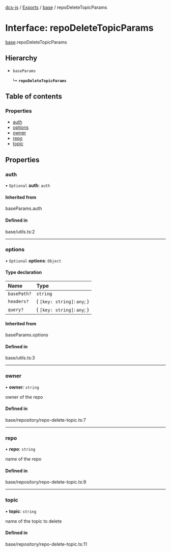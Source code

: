 [dcs-js](../README.md) / [Exports](../modules.md) / [base](../modules/base.md) / repoDeleteTopicParams

# Interface: repoDeleteTopicParams

[base](../modules/base.md).repoDeleteTopicParams

## Hierarchy

- `baseParams`

  ↳ **`repoDeleteTopicParams`**

## Table of contents

### Properties

- [auth](base.repoDeleteTopicParams.md#auth)
- [options](base.repoDeleteTopicParams.md#options)
- [owner](base.repoDeleteTopicParams.md#owner)
- [repo](base.repoDeleteTopicParams.md#repo)
- [topic](base.repoDeleteTopicParams.md#topic)

## Properties

### <a id="auth" name="auth"></a> auth

• `Optional` **auth**: `auth`

#### Inherited from

baseParams.auth

#### Defined in

base/utils.ts:2

___

### <a id="options" name="options"></a> options

• `Optional` **options**: `Object`

#### Type declaration

| Name | Type |
| :------ | :------ |
| `basePath?` | `string` |
| `headers?` | { `[key: string]`: `any`;  } |
| `query?` | { `[key: string]`: `any`;  } |

#### Inherited from

baseParams.options

#### Defined in

base/utils.ts:3

___

### <a id="owner" name="owner"></a> owner

• **owner**: `string`

owner of the repo

#### Defined in

base/repository/repo-delete-topic.ts:7

___

### <a id="repo" name="repo"></a> repo

• **repo**: `string`

name of the repo

#### Defined in

base/repository/repo-delete-topic.ts:9

___

### <a id="topic" name="topic"></a> topic

• **topic**: `string`

name of the topic to delete

#### Defined in

base/repository/repo-delete-topic.ts:11
